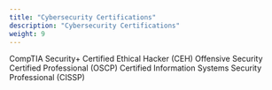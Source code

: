 ```yaml
---
title: "Cybersecurity Certifications"
description: "Cybersecurity Certifications"
weight: 9
---
```


CompTIA Security+
Certified Ethical Hacker (CEH)
Offensive Security Certified Professional (OSCP)
Certified Information Systems Security Professional (CISSP)
